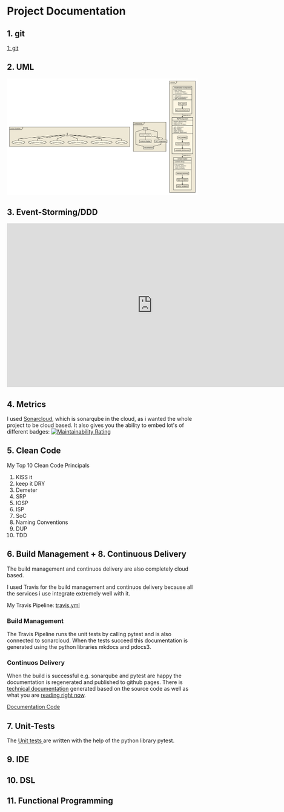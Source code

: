 # Project Documentation
 
## 1. git
<a href="https://github.com/JLiekenbrock/lyrics-visualiser">1: git</a>

## 2. UML 
![UML](./UML/nomnoml.svg)

## 3. Event-Storming/DDD
<iframe width="768" height="432" src="https://miro.com/app/embed/uXjVOccEnLI=/?pres=1&frameId=3458764514893505685" frameBorder="0" scrolling="no" allowFullScreen></iframe>

## 4. Metrics

I used <a href="https://sonarcloud.io/summary/new_code?id=JLiekenbrock_lyrics-visualiser" target="_blank">Sonarcloud</a>, which is sonarqube in the cloud, as i wanted the whole project to be cloud based.
It also gives you the ability to embed lot's of different badges:
[![Maintainability Rating](https://sonarcloud.io/api/project_badges/measure?project=JLiekenbrock_lyrics-visualiser&metric=sqale_rating)](https://sonarcloud.io/summary/new_code?id=JLiekenbrock_lyrics-visualiser)


## 5. Clean Code

My Top 10 Clean Code Principals

1. KISS it
2. keep it DRY
3. Demeter
4. SRP
5. IOSP
6. ISP
7. SoC
8. Naming Conventions
9. DUP
10. TDD

## 6. Build Management + 8. Continuous Delivery

The build management and continuos delivery are also completely cloud based.

I used Travis for the build management and continuos delivery because all the services i use integrate extremely well with it. 

My Travis Pipeline: <a href="https://github.com/JLiekenbrock/lyrics-visualiser/blob/main/.travis.yml">travis.yml</a>

### Build Management 

The Travis Pipeline runs the unit tests by calling pytest and is also connected to sonarcloud. 
When the tests succeed this documentation is generated using the python libraries mkdocs and pdocs3.

### Continuos Delivery

When the build is successful e.g. sonarqube and pytest are happy the documentation is regenerated and published to github pages.
There is  <a href="https://jliekenbrock.github.io/lyrics-visualiser/components/index.html">technical documentation</a> generated based on the source code as well as what you are [reading right now](https://jliekenbrock.github.io/lyrics-visualiser/index.html).

[Documentation Code](https://github.com/JLiekenbrock/lyrics-visualiser/blob/main/docs/index.md)


## 7. Unit-Tests
The [Unit tests ](https://github.com/JLiekenbrock/lyrics-visualiser/tree/main/tests) are written with the help of the python library pytest.

## 9. IDE

## 10. DSL

## 11. Functional Programming